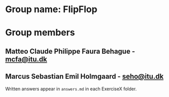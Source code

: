 # Group name: FlipFlop

# Group members

## Matteo Claude Philippe Faura Behague - mcfa@itu.dk
## Marcus Sebastian Emil Holmgaard - seho@itu.dk


Written answers appear in `answers.md` in each ExerciseX folder.

